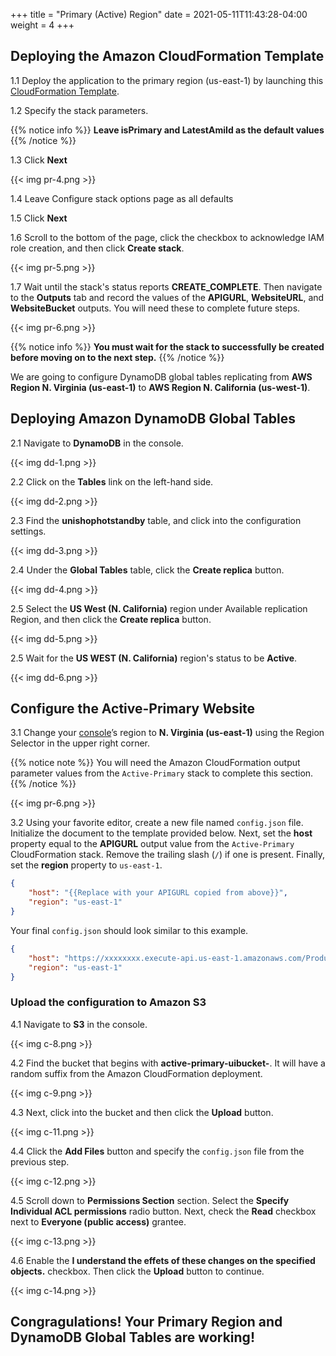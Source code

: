 +++
title = "Primary (Active) Region"
date =  2021-05-11T11:43:28-04:00
weight = 4
+++

## Deploying the Amazon CloudFormation Template

1.1 Deploy the application to the primary region (us-east-1) by launching this [CloudFormation Template](https://console.aws.amazon.com/cloudformation/home?region=us-east-1#/stacks/create/template?stackName=Active-Primary&templateURL=https://ee-assets-prod-us-east-1.s3.amazonaws.com/modules/630039b9022d4b46bb6cbad2e3899733/v1/HotStandby.yaml).

1.2  Specify the stack parameters.

{{% notice info %}}
**Leave isPrimary and LatestAmiId as the default values**
{{% /notice %}}

1.3 Click **Next**

{{< img pr-4.png >}}

1.4 Leave Configure stack options page as all defaults

1.5 Click **Next**

1.6 Scroll to the bottom of the page, click the checkbox to acknowledge IAM role creation, and then click **Create stack**.

{{< img pr-5.png >}}

1.7 Wait until the stack's status reports **CREATE_COMPLETE**.  Then navigate to the **Outputs** tab and record the values of the **APIGURL**, **WebsiteURL**, and **WebsiteBucket** outputs.  You will need these to complete future steps.

{{< img pr-6.png >}}

{{% notice info %}}
**You must wait for the stack to successfully be created before moving on to the next step.**
{{% /notice %}}

We are going to configure DynamoDB global tables replicating from **AWS Region N. Virginia (us-east-1)** to **AWS Region N. California (us-west-1)**.

## Deploying Amazon DynamoDB Global Tables

2.1  Navigate to **DynamoDB** in the console.

{{< img dd-1.png >}}

2.2 Click on the **Tables** link on the left-hand side.

{{< img dd-2.png >}}

2.3 Find the **unishophotstandby** table, and click into the configuration settings.

{{< img dd-3.png >}}

2.4 Under the **Global Tables** table, click the **Create replica** button.

{{< img dd-4.png >}}

2.5 Select the **US West (N. California)** region under Available replication Region, and then click the **Create replica** button.

{{< img dd-5.png >}}

2.5 Wait for the **US WEST (N. California)** region's status to be **Active**.

{{< img dd-6.png >}}

## Configure the Active-Primary Website

3.1 Change your [console](https://us-east-1.console.aws.amazon.com/console)’s region to **N. Virginia (us-east-1)** using the Region Selector in the upper right corner.

{{% notice note %}}
You will need the Amazon CloudFormation output parameter values from the `Active-Primary` stack to complete this section.
{{% /notice %}}

{{< img pr-6.png >}}

3.2 Using your favorite editor, create a new file named `config.json` file.  Initialize the document to the template provided below.  Next, set the **host** property equal to the **APIGURL** output value from the `Active-Primary` CloudFormation stack.  Remove the trailing slash (`/`) if one is present.  Finally, set the **region** property to `us-east-1`.

```json
{
    "host": "{{Replace with your APIGURL copied from above}}",
    "region": "us-east-1"
}
```

Your final `config.json` should look similar to this example.

```json
{
    "host": "https://xxxxxxxx.execute-api.us-east-1.amazonaws.com/Production",
    "region": "us-east-1"
}
```

### Upload the configuration to Amazon S3

4.1 Navigate to **S3** in the console.

{{< img c-8.png >}}

4.2 Find the bucket that begins with **active-primary-uibucket-**.  It will have a random suffix from the Amazon CloudFormation deployment.

{{< img c-9.png >}}

4.3 Next, click into the bucket and then click the **Upload** button.

{{< img c-11.png >}}

4.4 Click the **Add Files** button and specify the `config.json` file from the previous step.

{{< img c-12.png >}}

4.5 Scroll down to **Permissions Section** section. Select the **Specify Individual ACL permissions** radio button.  Next, check the **Read** checkbox next to **Everyone (public access)** grantee.

{{< img c-13.png >}}

4.6 Enable the **I understand the effets of these changes on the specified objects.** checkbox.  Then click the **Upload** button to continue.

{{< img c-14.png >}}

## Congragulations!  Your Primary Region and DynamoDB Global Tables are working!

